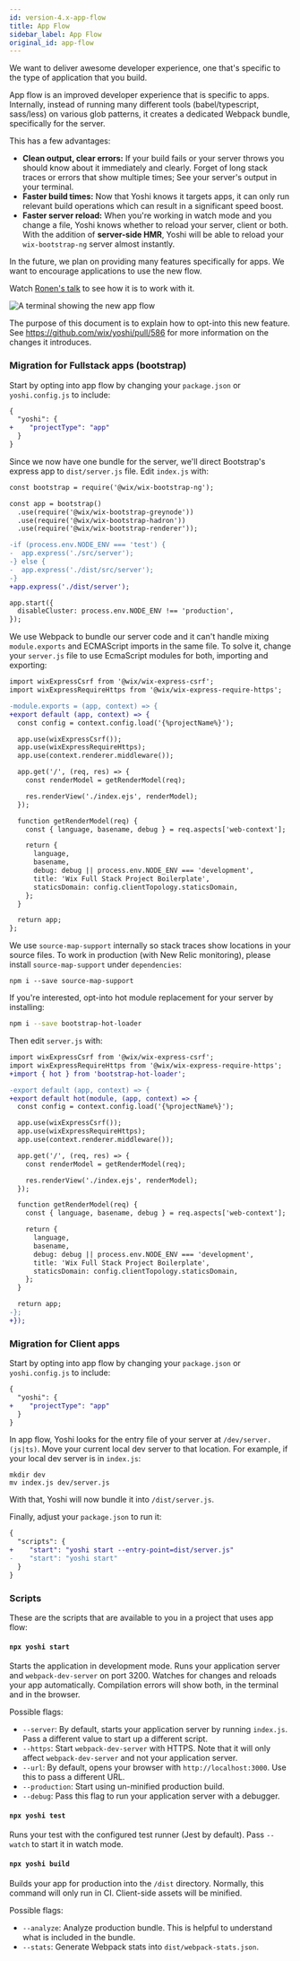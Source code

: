 ```yaml
---
id: version-4.x-app-flow
title: App Flow
sidebar_label: App Flow
original_id: app-flow
---
```


We want to deliver awesome developer experience, one that's specific to the type of application that you build.

App flow is an improved developer experience that is specific to apps. Internally, instead of running many different tools (babel/typescript, sass/less) on various glob patterns, it creates a dedicated Webpack bundle, specifically for the server.

This has a few advantages:

- **Clean output, clear errors:** If your build fails or your server throws you should know about it immediately and clearly. Forget of long stack traces or errors that show multiple times; See your server's output in your terminal.
- **Faster build times:** Now that Yoshi knows it targets apps, it can only run relevant build operations which can result in a significant speed boost.
- **Faster server reload:** When you're working in watch mode and you change a file, Yoshi knows whether to reload your server, client or both. With the addition of **server-side HMR**, Yoshi will be able to reload your `wix-bootstrap-ng` server almost instantly.

In the future, we plan on providing many features specifically for apps. We want to encourage applications to use the new flow.

Watch [Ronen's talk](https://drive.google.com/file/d/1u05-l27kSY1l6YaSqScXNe2_Hp0V7gkh/view?t=17m58s) to see how it is to work with it.

![A terminal showing the new app flow](../assets/24-app-flow.png)

The purpose of this document is to explain how to opt-into this new feature. See https://github.com/wix/yoshi/pull/586 for more information on the changes it introduces.

### Migration for Fullstack apps (bootstrap)

Start by opting into app flow by changing your `package.json` or `yoshi.config.js` to include:

```diff
{
  "yoshi": {
+    "projectType": "app"
  }
}
```

Since we now have one bundle for the server, we'll direct Bootstrap's express app to `dist/server.js` file. Edit `index.js` with:

```diff
const bootstrap = require('@wix/wix-bootstrap-ng');

const app = bootstrap()
  .use(require('@wix/wix-bootstrap-greynode'))
  .use(require('@wix/wix-bootstrap-hadron'))
  .use(require('@wix/wix-bootstrap-renderer'));

-if (process.env.NODE_ENV === 'test') {
-  app.express('./src/server');
-} else {
-  app.express('./dist/src/server');
-}
+app.express('./dist/server');

app.start({
  disableCluster: process.env.NODE_ENV !== 'production',
});
```

We use Webpack to bundle our server code and it can't handle mixing `module.exports` and ECMAScript imports in the same file. To solve it, change your `server.js` file to use EcmaScript modules for both, importing and exporting:

```diff
import wixExpressCsrf from '@wix/wix-express-csrf';
import wixExpressRequireHttps from '@wix/wix-express-require-https';

-module.exports = (app, context) => {
+export default (app, context) => {
  const config = context.config.load('{%projectName%}');

  app.use(wixExpressCsrf());
  app.use(wixExpressRequireHttps);
  app.use(context.renderer.middleware());

  app.get('/', (req, res) => {
    const renderModel = getRenderModel(req);

    res.renderView('./index.ejs', renderModel);
  });

  function getRenderModel(req) {
    const { language, basename, debug } = req.aspects['web-context'];

    return {
      language,
      basename,
      debug: debug || process.env.NODE_ENV === 'development',
      title: 'Wix Full Stack Project Boilerplate',
      staticsDomain: config.clientTopology.staticsDomain,
    };
  }

  return app;
};
```

We use `source-map-support` internally so stack traces show locations in your source files. To work in production (with New Relic monitoring), please install `source-map-support` under `dependencies`:

```
npm i --save source-map-support
```

If you're interested, opt-into hot module replacement for your server by installing:

```sh
npm i --save bootstrap-hot-loader
```

Then edit `server.js` with:

```diff
import wixExpressCsrf from '@wix/wix-express-csrf';
import wixExpressRequireHttps from '@wix/wix-express-require-https';
+import { hot } from 'bootstrap-hot-loader';

-export default (app, context) => {
+export default hot(module, (app, context) => {
  const config = context.config.load('{%projectName%}');

  app.use(wixExpressCsrf());
  app.use(wixExpressRequireHttps);
  app.use(context.renderer.middleware());

  app.get('/', (req, res) => {
    const renderModel = getRenderModel(req);

    res.renderView('./index.ejs', renderModel);
  });

  function getRenderModel(req) {
    const { language, basename, debug } = req.aspects['web-context'];

    return {
      language,
      basename,
      debug: debug || process.env.NODE_ENV === 'development',
      title: 'Wix Full Stack Project Boilerplate',
      staticsDomain: config.clientTopology.staticsDomain,
    };
  }

  return app;
-};
+});
```

### Migration for Client apps

Start by opting into app flow by changing your `package.json` or `yoshi.config.js` to include:

```diff
{
  "yoshi": {
+    "projectType": "app"
  }
}
```

In app flow, Yoshi looks for the entry file of your server at `/dev/server.(js|ts)`. Move your current local dev server to that location. For example, if your local dev server is in `index.js`:

```
mkdir dev
mv index.js dev/server.js
```

With that, Yoshi will now bundle it into `/dist/server.js`.

Finally, adjust your `package.json` to run it:

```diff
{
  "scripts": {
+    "start": "yoshi start --entry-point=dist/server.js"
-    "start": "yoshi start"
  }
}
```

### Scripts

These are the scripts that are available to you in a project that uses app flow:

#### `npx yoshi start`

Starts the application in development mode. Runs your application server and `webpack-dev-server` on port 3200. Watches for changes and reloads your app automatically. Compilation errors will show both, in the terminal and in the browser.

Possible flags:

- `--server`: By default, starts your application server by running `index.js`. Pass a different value to start up a different script.
- `--https`: Start `webpack-dev-server` with HTTPS. Note that it will only affect `webpack-dev-server` and not your application server.
- `--url`: By default, opens your browser with `http://localhost:3000`. Use this to pass a different URL.
- `--production`: Start using un-minified production build.
- `--debug`: Pass this flag to run your application server with a debugger.

#### `npx yoshi test`

Runs your test with the configured test runner (Jest by default). Pass `--watch` to start it in watch mode.

#### `npx yoshi build`

Builds your app for production into the `/dist` directory. Normally, this command will only run in CI. Client-side assets will be minified.

Possible flags:

- `--analyze`: Analyze production bundle. This is helpful to understand what is included in the bundle.
- `--stats`: Generate Webpack stats into `dist/webpack-stats.json`.
